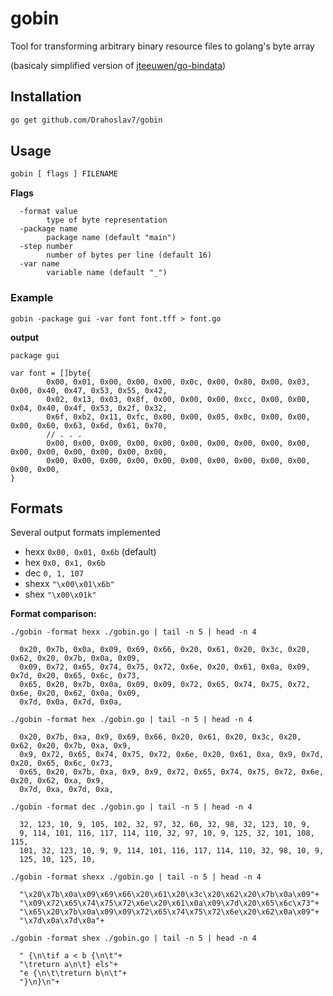 # gobin
Tool for transforming arbitrary binary resource files to golang's byte array

(basicaly simplified version of [jteeuwen/go-bindata](//github.com/jteeuwen/go-bindata))

## Installation
```bash
go get github.com/Drahoslav7/gobin
````


## Usage
``` bash
gobin [ flags ] FILENAME
```


**Flags**
```
  -format value
        type of byte representation
  -package name
        package name (default "main")
  -step number
        number of bytes per line (default 16)
  -var name
        variable name (default "_")
```


### Example
```
gobin -package gui -var font font.tff > font.go
```
**output**
```golang
package gui

var font = []byte{
        0x00, 0x01, 0x00, 0x00, 0x00, 0x0c, 0x00, 0x80, 0x00, 0x03, 0x00, 0x40, 0x47, 0x53, 0x55, 0x42,
        0x02, 0x13, 0x03, 0x8f, 0x00, 0x00, 0x00, 0xcc, 0x00, 0x00, 0x04, 0x40, 0x4f, 0x53, 0x2f, 0x32,
        0x6f, 0xb2, 0x11, 0xfc, 0x00, 0x00, 0x05, 0x0c, 0x00, 0x00, 0x00, 0x60, 0x63, 0x6d, 0x61, 0x70,
        // . . . 
        0x00, 0x00, 0x00, 0x00, 0x00, 0x00, 0x00, 0x00, 0x00, 0x00, 0x00, 0x00, 0x00, 0x00, 0x00, 0x00,
        0x00, 0x00, 0x00, 0x00, 0x00, 0x00, 0x00, 0x00, 0x00, 0x00, 0x00, 0x00,
}
````


## Formats

Several output formats implemented
  - hexx `0x00, 0x01, 0x6b` (default)
  - hex  `0x0, 0x1, 0x6b`
  - dec  `0, 1, 107`
  - shexx `"\x00\x01\x6b"`
  - shex  `"\x00\x01k"`
  
**Format comparison:**

  `./gobin -format hexx ./gobin.go | tail -n 5 | head -n 4`
```golang
  0x20, 0x7b, 0x0a, 0x09, 0x69, 0x66, 0x20, 0x61, 0x20, 0x3c, 0x20, 0x62, 0x20, 0x7b, 0x0a, 0x09,
  0x09, 0x72, 0x65, 0x74, 0x75, 0x72, 0x6e, 0x20, 0x61, 0x0a, 0x09, 0x7d, 0x20, 0x65, 0x6c, 0x73,
  0x65, 0x20, 0x7b, 0x0a, 0x09, 0x09, 0x72, 0x65, 0x74, 0x75, 0x72, 0x6e, 0x20, 0x62, 0x0a, 0x09,
  0x7d, 0x0a, 0x7d, 0x0a,
```

  `./gobin -format hex ./gobin.go | tail -n 5 | head -n 4`
```golang
  0x20, 0x7b, 0xa, 0x9, 0x69, 0x66, 0x20, 0x61, 0x20, 0x3c, 0x20, 0x62, 0x20, 0x7b, 0xa, 0x9,
  0x9, 0x72, 0x65, 0x74, 0x75, 0x72, 0x6e, 0x20, 0x61, 0xa, 0x9, 0x7d, 0x20, 0x65, 0x6c, 0x73,
  0x65, 0x20, 0x7b, 0xa, 0x9, 0x9, 0x72, 0x65, 0x74, 0x75, 0x72, 0x6e, 0x20, 0x62, 0xa, 0x9,
  0x7d, 0xa, 0x7d, 0xa,
```

  `./gobin -format dec ./gobin.go | tail -n 5 | head -n 4`
```golang
  32, 123, 10, 9, 105, 102, 32, 97, 32, 60, 32, 98, 32, 123, 10, 9,
  9, 114, 101, 116, 117, 114, 110, 32, 97, 10, 9, 125, 32, 101, 108, 115,
  101, 32, 123, 10, 9, 9, 114, 101, 116, 117, 114, 110, 32, 98, 10, 9,
  125, 10, 125, 10,
```

  `./gobin -format shexx ./gobin.go | tail -n 5 | head -n 4`
```
  "\x20\x7b\x0a\x09\x69\x66\x20\x61\x20\x3c\x20\x62\x20\x7b\x0a\x09"+
  "\x09\x72\x65\x74\x75\x72\x6e\x20\x61\x0a\x09\x7d\x20\x65\x6c\x73"+
  "\x65\x20\x7b\x0a\x09\x09\x72\x65\x74\x75\x72\x6e\x20\x62\x0a\x09"+
  "\x7d\x0a\x7d\x0a"+
```

  `./gobin -format shex ./gobin.go | tail -n 5 | head -n 4`
```golang
  " {\n\tif a < b {\n\t"+
  "\treturn a\n\t} els"+
  "e {\n\t\treturn b\n\t"+
  "}\n}\n"+
```



